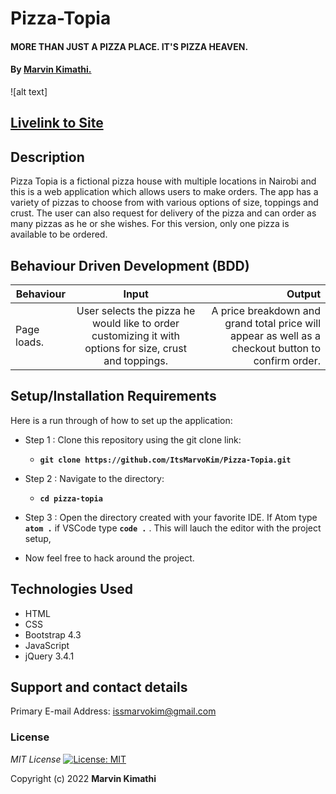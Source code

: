 # Pizza-Topia
#### MORE THAN JUST A PIZZA PLACE. IT'S PIZZA HEAVEN.
#### By **[Marvin Kimathi.](https://github.com/ItsMarvoKim/Pizza-Topia)**
![alt text]

## [Livelink to Site](https://github.com/ItsMarvoKim/Pizza-Topia)
## Description
Pizza Topia is a fictional pizza house with multiple locations in Nairobi and this is a web application which allows users to make orders. The app has a variety of pizzas to choose from with various options of size, toppings and crust. The user can also request for delivery of the pizza and can order as many pizzas as he or she wishes. For this version, only one pizza is available to be ordered.
## Behaviour Driven Development (BDD)
|Behaviour 	           |    Input 	                 |       Output          |
|----------------------------------------------|:-----------------------------------:|-----------------------------:|       
|Page loads.                         |   User selects the pizza he would like to order customizing it with options for size, crust and toppings.                   |A price breakdown and grand total price will appear as well as a checkout button to confirm order.     |                       |


## Setup/Installation Requirements
Here is a run through of how to set up the application:
* Step 1 : Clone this repository using the git clone link:
  * **`git clone https://github.com/ItsMarvoKim/Pizza-Topia.git`**

* Step 2 : Navigate to the directory:
  * **`cd pizza-topia`**

* Step 3 : Open the directory created with your favorite IDE. If Atom type **`atom .`** if VSCode type **`code .`** . This will lauch the editor with the project setup,

* Now feel free to hack around the project.

## Technologies Used
* HTML
* CSS
* Bootstrap 4.3
* JavaScript
* jQuery 3.4.1


## Support and contact details
Primary E-mail Address: issmarvokim@gmail.com
### License
*MIT License* [![License: MIT](https://img.shields.io/badge/License-MIT-yellow.svg)](license/MIT)

Copyright (c) 2022 **Marvin Kimathi**
